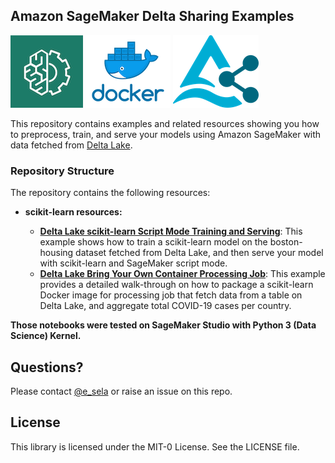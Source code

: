 ## Amazon SageMaker Delta Sharing Examples
![AWS ML](img/aws_ml.png) ![Docker](img/docker.png) ![Delta Sharing](img/delta-sharing.png) 

This repository contains examples and related resources showing you how to preprocess, train, and serve your models using Amazon SageMaker with data fetched from [Delta Lake](https://github.com/delta-io/delta-sharing). 

### Repository Structure

The repository contains the following resources:

- **scikit-learn resources:**  

  - [**Delta Lake scikit-learn Script Mode Training and Serving**](delta_lake_scikit_learn_training_and_serving):  This example shows how to train a scikit-learn model on the boston-housing dataset fetched from Delta Lake, and then serve your model with scikit-learn and SageMaker script mode.
  - [**Delta Lake Bring Your Own Container Processing Job**](delta_lake_bring_your_own_container_processing):  This example provides a detailed walk-through on how to package a scikit-learn Docker image for processing job that fetch data from a table on Delta Lake, and aggregate total COVID-19 cases per country. 
    
<b>Those notebooks were tested on SageMaker Studio with Python 3 (Data Science) Kernel.</b>

## Questions?

Please contact [@e_sela](https://twitter.com/e_sela) or raise an issue on this repo.

## License

This library is licensed under the MIT-0 License. See the LICENSE file.